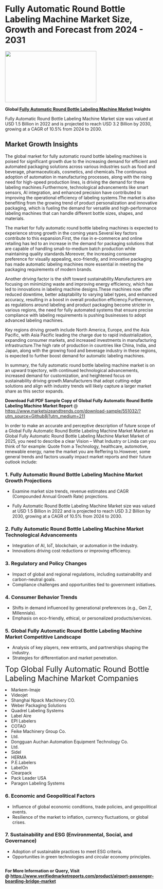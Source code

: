 <H1>Fully Automatic Round Bottle Labeling Machine Market Size, Growth and Forecast from 2024 - 2031</H1><img class="aligncenter size-medium wp-image-584254" src="https://thirdeyenews.in/wp-content/uploads/2024/09/Global-Market-Research-300x168.jpeg" alt="" width="300" height="168" /><p><strong>Global&nbsp;<a href="https://www.marketsizeandtrends.com/download-sample/551032/?utm_source=Github8j?utm_medium=211">Fully Automatic Round Bottle Labeling Machine Market</a> Insights</strong></p><p>Fully Automatic Round Bottle Labeling Machine Market size was valued at USD 1.5 Billion in 2022 and is projected to reach USD 3.2 Billion by 2030, growing at a CAGR of 10.5% from 2024 to 2030.</p><p><h2>Market Growth Insights</h2> <p>The global market for fully automatic round bottle labeling machines is poised for significant growth due to the increasing demand for efficient and automated packaging solutions across various industries such as food and beverage, pharmaceuticals, cosmetics, and chemicals.The continuous adoption of automation in manufacturing processes, along with the rising need for high-speed production lines, is driving the demand for these labeling machines.Furthermore, technological advancements like smart sensors, AI integration, and enhanced precision have contributed to improving the operational efficiency of labeling systems.The market is also benefiting from the growing trend of product personalization and innovative packaging, which is fueling the demand for versatile and high-performance labeling machines that can handle different bottle sizes, shapes, and materials.</p> <p>The market for fully automatic round bottle labeling machines is expected to experience strong growth in the coming years.Several key factors contribute to this expansion.First, the rise in e-commerce and online retailing has led to an increase in the demand for packaging solutions that are capable of handling small-to-medium batch production while maintaining quality standards.Moreover, the increasing consumer preference for visually appealing, eco-friendly, and innovative packaging has made automatic labeling machines more essential in meeting the packaging requirements of modern brands.</p> <p>Another driving factor is the shift toward sustainability.Manufacturers are focusing on minimizing waste and improving energy efficiency, which has led to innovations in labeling machine designs.These machines now offer reduced downtime, better adaptability to varying label types, and enhanced accuracy, resulting in a boost in overall production efficiency.Furthermore, as regulations around labeling and product packaging become stricter in various regions, the need for fully automated systems that ensure precise compliance with labeling requirements is pushing businesses to adopt advanced labeling machines.</p> <p>Key regions driving growth include North America, Europe, and the Asia Pacific, with Asia Pacific leading the charge due to rapid industrialization, expanding consumer markets, and increased investments in manufacturing infrastructure.The high rate of production in countries like China, India, and Japan, along with the growing food and beverage industry in these regions, is expected to further boost demand for automatic labeling machines.</p> <p>In summary, the fully automatic round bottle labeling machine market is on an upward trajectory, with continued technological advancements, increased demand for customization, and heightened focus on sustainability driving growth.Manufacturers that adopt cutting-edge solutions and align with industry trends will likely capture a larger market share as this sector expands.</p> <p><span class=""><strong>Download Full PDF Sample Copy of Global Fully Automatic Round Bottle Labeling Machine Market Report</strong> @ <a href="https://www.marketsizeandtrends.com/download-sample/551032/?utm_source=Github8j?utm_medium=211" target="_blank">https://www.marketsizeandtrends.com/download-sample/551032/?utm_source=Github8j?utm_medium=211</a></span></p><p>In order to make an accurate and perceptive description of future scope of a Global&nbsp;Fully Automatic Round Bottle Labeling Machine Market Market as Global&nbsp;Fully Automatic Round Bottle Labeling Machine Market Market of 2025, you need to describe a clear Vision &ndash; What Industry or Linda can you think of for example: Quote from a Technology, healthcare, automotive, renewable energy, name the market you are Reffering to.However, some general trends and factors usually impact market reports and their future outlook include:</p><h3>1.&nbsp;<strong>Fully Automatic Round Bottle Labeling Machine Market Growth Projections</strong></h3><ul><li>Examine market size trends, revenue estimates and CAGR (Compounded Annual Growth Rate) projections.</li><li><p>Fully Automatic Round Bottle Labeling Machine Market size was valued at USD 1.5 Billion in 2022 and is projected to reach USD 3.2 Billion by 2030, growing at a CAGR of 10.5% from 2024 to 2030.</p></li></ul><h3>2.&nbsp;<strong>Fully Automatic Round Bottle Labeling Machine Market Technological Advancements</strong></h3><ul><li>Integration of AI, IoT, blockchain, or automation in the industry.</li><li>Innovations driving cost reductions or improving efficiency.</li></ul><h3>3.&nbsp;<strong>Regulatory and Policy Changes</strong></h3><ul><li>Impact of global and regional regulations, including sustainability and carbon-neutral goals.</li><li>Compliance challenges and opportunities tied to government initiatives.</li></ul><h3>4.&nbsp;<strong>Consumer Behavior Trends</strong></h3><ul><li>Shifts in demand influenced by generational preferences (e.g., Gen Z, Millennials).</li><li>Emphasis on eco-friendly, ethical, or personalized products/services.</li></ul><h3>5.&nbsp;<strong>Global Fully Automatic Round Bottle Labeling Machine Market Competitive Landscape</strong></h3><ul><li>Analysis of key players, new entrants, and partnerships shaping the industry.</li><li>Strategies for differentiation and market penetration.</li></ul><p data-pm-slice="1 1 []"><span style="color: inherit; font-family: inherit; font-size: 25px;">Top Global Fully Automatic Round Bottle Labeling Machine Market Companies</span></p><div class="" data-test-id=""><p><li>Markem-Imaje</li><li> Videojet</li><li> Shanghai Npack Machinery CO.</li><li> Weber Packaging Solutions</li><li> Quadrel Labeling Systems</li><li> Label Aire</li><li> EPI Labelers</li><li> COTAO</li><li> Feike Machinery Group Co.</li><li> Ltd.</li><li> Dongguan Auchan Automation Equipment Technology Co.</li><li> Ltd.</li><li> Sidel</li><li> HERMA</li><li> P.E.Labelers</li><li> LabelOn</li><li> Clearpack</li><li> Pack Leader USA</li><li> Paragon Labeling Systems</li></p></div><h3>6.&nbsp;<strong>Economic and Geopolitical Factors</strong></h3><ul><li>Influence of global economic conditions, trade policies, and geopolitical events.</li><li>Resilience of the market to inflation, currency fluctuations, or global crises.</li></ul><h3>7.&nbsp;<strong>Sustainability and ESG (Environmental, Social, and Governance)</strong></h3><ul><li>Adoption of sustainable practices to meet ESG criteria.</li><li>Opportunities in green technologies and circular economy principles.</li></ul><h2><strong style="font-size: 14px;">For More Information or Query, Visit @&nbsp;</strong><a style="background-color: #ffffff; font-size: 14px;" href="https://www.marketsizeandtrends.com/report/fully-automatic-round-bottle-labeling-machine-market/" target="_blank">https://www.verifiedmarketreports.com/product/airport-passenger-boarding-bridge-market</a></h2>